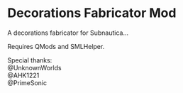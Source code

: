# Decorations Fabricator Mod
A decorations fabricator for Subnautica...


Requires QMods and SMLHelper.


Special thanks:<br>
@UnknownWorlds<br>
@AHK1221<br>
@PrimeSonic
